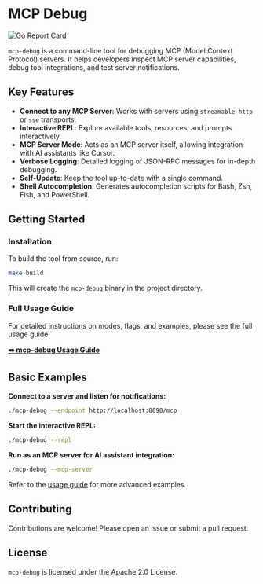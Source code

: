# MCP Debug

[![Go Report Card](https://goreportcard.com/badge/github.com/giantswarm/mcp-debug)](https://goreportcard.com/report/github.com/giantswarm/mcp-debug)

`mcp-debug` is a command-line tool for debugging MCP (Model Context Protocol) servers. It helps developers inspect MCP server capabilities, debug tool integrations, and test server notifications.

## Key Features

- **Connect to any MCP Server**: Works with servers using `streamable-http` or `sse` transports.
- **Interactive REPL**: Explore available tools, resources, and prompts interactively.
- **MCP Server Mode**: Acts as an MCP server itself, allowing integration with AI assistants like Cursor.
- **Verbose Logging**: Detailed logging of JSON-RPC messages for in-depth debugging.
- **Self-Update**: Keep the tool up-to-date with a single command.
- **Shell Autocompletion**: Generates autocompletion scripts for Bash, Zsh, Fish, and PowerShell.

## Getting Started

### Installation

To build the tool from source, run:
```bash
make build
```
This will create the `mcp-debug` binary in the project directory.

### Full Usage Guide

For detailed instructions on modes, flags, and examples, please see the full usage guide:

**[➡️ mcp-debug Usage Guide](./docs/usage.md)**

## Basic Examples

**Connect to a server and listen for notifications:**
```bash
./mcp-debug --endpoint http://localhost:8090/mcp
```

**Start the interactive REPL:**
```bash
./mcp-debug --repl
```

**Run as an MCP server for AI assistant integration:**
```bash
./mcp-debug --mcp-server
```

Refer to the [usage guide](./docs/usage.md) for more advanced examples.

## Contributing

Contributions are welcome! Please open an issue or submit a pull request.

## License

`mcp-debug` is licensed under the Apache 2.0 License. 